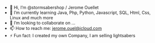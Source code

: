 - 👋 Hi, I’m @stormsabershop / Jerome Ouellet
- 🌱 I’m currently learning Java, Php, Python, Javascript, SQL, Html, Css, Linux and much more
- 💞️ I’m looking to collaborate on ...
- 📫 How to reach me: jerome.ouel@icloud.com
- ⚡ Fun fact: I created my own Company, I am selling lightsabers

<!---
stormsabershop/stormsabershop is a ✨ special ✨ repository because its `README.md` (this file) appears on your GitHub profile.
You can click the Preview link to take a look at your changes.
--->
